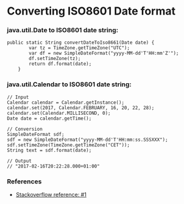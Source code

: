 # Converting ISO8601 Date format

### java.util.Date to ISO8601 date string:

```
public static String convertDateToIso8661(Date date) {
        var tz = TimeZone.getTimeZone("UTC");
        var df = new SimpleDateFormat("yyyy-MM-dd'T'HH:mm'Z'");
        df.setTimeZone(tz);
        return df.format(date);
    }
```

### java.util.Calendar to ISO8601 date string:

```
// Input
Calendar calendar = Calendar.getInstance();
calendar.set(2017, Calendar.FEBRUARY, 16, 20, 22, 28);
calendar.set(Calendar.MILLISECOND, 0);
Date date = calendar.getTime();

// Conversion
SimpleDateFormat sdf;
sdf = new SimpleDateFormat("yyyy-MM-dd'T'HH:mm:ss.SSSXXX");
sdf.setTimeZone(TimeZone.getTimeZone("CET"));
String text = sdf.format(date);

// Output
// "2017-02-16T20:22:28.000+01:00"
```

### References

* [Stackoverflow reference: #1](https://mincong.io/2017/02/16/convert-date-to-string-in-java/)
